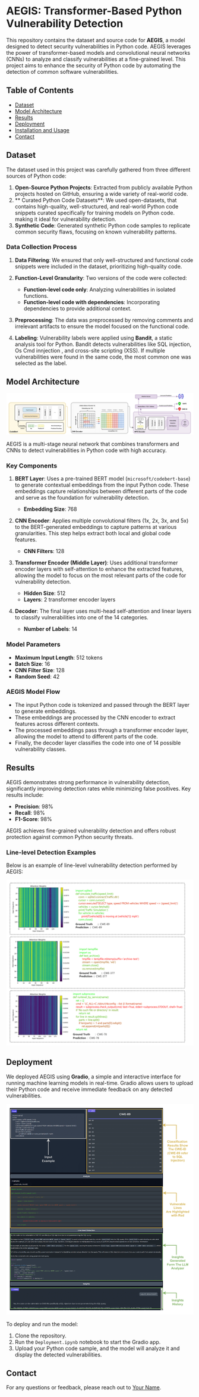 # AEGIS: Transformer-Based Python Vulnerability Detection

This repository contains the dataset and source code for **AEGIS**, a model designed to detect security vulnerabilities in Python code. AEGIS leverages the power of transformer-based models and convolutional neural networks (CNNs) to analyze and classify vulnerabilities at a fine-grained level. This project aims to enhance the security of Python code by automating the detection of common software vulnerabilities.

## Table of Contents
- [Dataset](#dataset)
- [Model Architecture](#model-architecture)
- [Results](#results)
- [Deployment](#deployment)
- [Installation and Usage](#installation-and-usage)
- [Contact](#contact)

## Dataset

The dataset used in this project was carefully gathered from three different sources of Python code:

1. **Open-Source Python Projects**: Extracted from publicly available Python projects hosted on GitHub, ensuring a wide variety of real-world code.
2. ** Curated Python Code Datasets**: We used open-datasets, that contains high-quality, well-structured, and real-world Python code snippets curated specifically for training models on Python code. making it ideal for vulnerability detection.
3. **Synthetic Code**: Generated synthetic Python code samples to replicate common security flaws, focusing on known vulnerability patterns.

### Data Collection Process

1. **Data Filtering**: We ensured that only well-structured and functional code snippets were included in the dataset, prioritizing high-quality code.
   
2. **Function-Level Granularity**: Two versions of the code were collected:
   - **Function-level code only**: Analyzing vulnerabilities in isolated functions.
   - **Function-level code with dependencies**: Incorporating dependencies to provide additional context.

3. **Preprocessing**: The data was preprocessed by removing comments and irrelevant artifacts to ensure the model focused on the functional code.

4. **Labeling**: Vulnerability labels were applied using **Bandit**, a static analysis tool for Python. Bandit detects vulnerabilities like SQL injection, Os Cmd innjection , and cross-site scripting (XSS). If multiple vulnerabilities were found in the same code, the most common one was selected as the label.

## Model Architecture

![Line-level Detection Example](Images/aegis.png)

AEGIS is a multi-stage neural network that combines transformers and CNNs to detect vulnerabilities in Python code with high accuracy.

### Key Components

1. **BERT Layer**: Uses a pre-trained BERT model (`microsoft/codebert-base`) to generate contextual embeddings from the input Python code. These embeddings capture relationships between different parts of the code and serve as the foundation for vulnerability detection.
    - **Embedding Size**: 768

2. **CNN Encoder**: Applies multiple convolutional filters (1x, 2x, 3x, and 5x) to the BERT-generated embeddings to capture patterns at various granularities. This step helps extract both local and global code features.
    - **CNN Filters**: 128

3. **Transformer Encoder (Middle Layer)**: Uses additional transformer encoder layers with self-attention to enhance the extracted features, allowing the model to focus on the most relevant parts of the code for vulnerability detection.
    - **Hidden Size**: 512
    - **Layers**: 2 transformer encoder layers

4. **Decoder**: The final layer uses multi-head self-attention and linear layers to classify vulnerabilities into one of the 14 categories.
    - **Number of Labels**: 14

### Model Parameters
- **Maximum Input Length**: 512 tokens
- **Batch Size**: 16
- **CNN Filter Size**: 128
- **Random Seed**: 42

### AEGIS Model Flow
- The input Python code is tokenized and passed through the BERT layer to generate embeddings.
- These embeddings are processed by the CNN encoder to extract features across different contexts.
- The processed embeddings pass through a transformer encoder layer, allowing the model to attend to different parts of the code.
- Finally, the decoder layer classifies the code into one of 14 possible vulnerability classes.

## Results

AEGIS demonstrates strong performance in vulnerability detection, significantly improving detection rates while minimizing false positives. Key results include:

- **Precision**: 98%
- **Recall**: 98%
- **F1-Score**: 98%

AEGIS achieves fine-grained vulnerability detection and offers robust protection against common Python security threats.

### Line-level Detection Examples

Below is an example of line-level vulnerability detection performed by AEGIS:

![Line-level Detection Example](Images/line_level_example.png)

## Deployment

We deployed AEGIS using **Gradio**, a simple and interactive interface for running machine learning models in real-time. Gradio allows users to upload their Python code and receive immediate feedback on any detected vulnerabilities.

![An Example of User Interaction with Our UI](Images/ui_eg.png)


To deploy and run the model:
1. Clone the repository.
2. Run the `Deployment.ipynb` notebook to start the Gradio app.
3. Upload your Python code sample, and the model will analyze it and display the detected vulnerabilities.

## Contact

For any questions or feedback, please reach out to [Your Name](mailto:abdechakourmechri@gmail.com).

